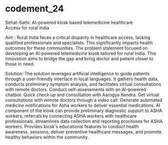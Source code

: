 # codement_24

Sehat-Sathi: AI-powered kiosk based telemedicine healthcare Access for rural india

Aim : Rural India faces a critical disparity in healthcare access, lacking qualified professionals and specialists. This significantly impacts health outcomes for these communities. The problem statement  focused on developing an Al-powered telemedicine kiosk tailored for rural India. This innovation aims to bridge the gap and bring doctor and patient closer to those in need.

Solution:
The solution leverages artificial intelligence to guide patients through a user-friendly interface in local languages. It gathers health data, conducts preliminary symptom analysis, and facilitates virtual consultations with remote doctors.
Conduct self-assessments with an AI-powered chatbot.
Quick check up and consultation with Aarogya Kendra. 
Get virtual consultations with remote doctors through a video call.
Generate automated medicine notifications for Asha workers to deliver essential medications.
AI component of the kiosk can provide preliminary diagnostic support to ASHA workers, referrals by connecting ASHA workers with healthcare professionals.
streamlines data collection and reporting processes for ASHA workers.
Provides kiosk's educational features to conduct health awareness. sessions, deliver preventive healthcare messages, and promote healthy behaviors within the community. 


